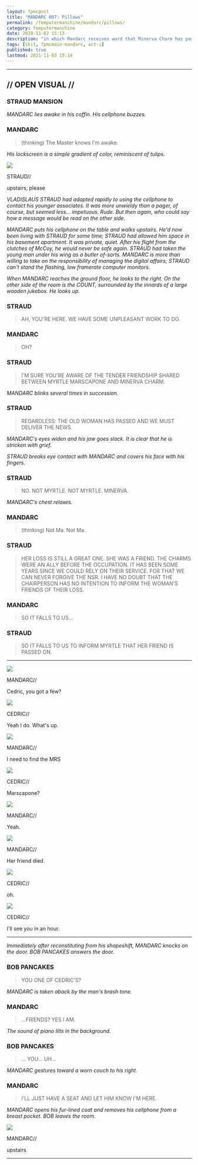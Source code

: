 ```yaml
---
layout: fpmcpost
title: "MANDARC 007: Pillows"
permalink: /femputermanchine/mandarc/pillows/
category: femputermanchine
date: 2020-11-02 15:13
description: "in which Mandarc receives word that Minerva Charm has passed on and arrives at Cedric's townhome"
tags: [skit, fpmcmain-mandarc, act-i]
published: true
lastmod: 2021-11-03 15:14
---
```

[//]: # ( 11/02/20  -added)
[//]: # ( 11/03/21  -title added)

*****

## // OPEN VISUAL // ##

### STRAUD MANSION ###

<I>MANDARC lies awake in his coffin. His cellphone buzzes. </i>

### MANDARC ###

> (thinking) The Master knows I'm awake.

<i>His lockscreen is a simple gradient of color, reminiscent of tulips.</i>

<div class="chat-box">
<img src="{{ site.url }}/assets/tb/straud-fine-cpt.jpg" class="chat-portrait" />
<p class="ppl-sez">STRAUD//</p>
<p class="ppl-sez">upstairs, please</p>
</div>

<i>VLADISLAUS STRAUD had adapted rapidly to using the cellphone to contact his younger associates. It was more unwieldy than a pager, of course, but seemed less... impetuous. Rude. But then again, who could say how a message would be read on the other side.</i>

<i>MANDARC puts his cellphone on the table and walks upstairs. He'd now been living with STRAUD for some time; STRAUD had allowed him space in his basement apartment. It was private, quiet. After his flight from the clutches of McCoy, he would never be safe again. STRAUD had taken the young man under his wing as a butler of-sorts. MANDARC is more than willing to take on the responsibility of managing the digital affairs; STRAUD can't stand the flashing, low framerate computer monitors.</i>

<i>When MANDARC reaches the ground floor, he looks to the right. On the other side of the room is the COUNT, surrounded by the innards of a large wooden jukebox. He looks up.</i>

### STRAUD ###

> AH, YOU'RE HERE. WE HAVE SOME UNPLEASANT WORK TO DO.

### MANDARC ###

> OH?

### STRAUD ###

> I'M SURE YOU'RE AWARE OF THE TENDER FRIENDSHIP SHARED BETWEEN MYRTLE MARSCAPONE AND MINERVA CHARM.

<I>MANDARC blinks several times in succession.</i>

### STRAUD ###

> REGARDLESS: THE OLD WOMAN HAS PASSED AND WE MUST DELIVER THE NEWS.

<I>MANDARC's eyes widen and his jaw goes slack. It is clear that he is stricken with grief.</i>

<i>STRAUD breaks eye contact with MANDARC and covers his face with his fingers.</i>

### STRAUD ###

> NO. NOT MYRTLE. NOT MYRTLE. MINERVA.

<I>MANDARC's chest relaxes.</i>

### MANDARC ###

> (thinking) Not Ma. Not Ma.

### STRAUD ###

> HER LOSS IS STILL A GREAT ONE. SHE WAS A FRIEND. THE CHARMS WERE AN ALLY BEFORE THE OCCUPATION. IT HAS BEEN SOME YEARS SINCE WE COULD RELY ON THEIR SERVICE. FOR THAT WE CAN NEVER FORGIVE THE NSR. I HAVE NO DOUBT THAT THE CHAIRPERSON HAS NO INTENTION TO INFORM THE WOMAN'S FRIENDS OF THEIR LOSS.

### MANDARC ###

> SO IT FALLS TO US...

### STRAUD ###

> SO IT FALLS TO US TO INFORM MYRTLE THAT HER FRIEND IS PASSED ON.

*****

<div class="chat-box">
<img src="{{ site.url }}/assets/tb/mandarc1.jpg" class="chat-portrait" />
<p class="ppl-sez">MANDARC//</p>
<p class="ppl-sez">Cedric, you got a few?</p>
</div>

<div class="chat-box">
<img src="{{ site.url }}/assets/tb/cedric.jpg" class="chat-portrait" />
<p class="ppl-sez">CEDRIC//</p>
<p class="ppl-sez">Yeah I do. What's up.</p>
</div>

<div class="chat-box">
<img src="{{ site.url }}/assets/tb/mandarc1.jpg" class="chat-portrait" />
<p class="ppl-sez">MANDARC//</p>
<p class="ppl-sez">I need to find the MRS</p>
</div>

<div class="chat-box">
<img src="{{ site.url }}/assets/tb/cedric.jpg" class="chat-portrait" />
<p class="ppl-sez">CEDRIC//</p>
<p class="ppl-sez">Marscapone?</p>
</div>

<div class="chat-box">
<img src="{{ site.url }}/assets/tb/mandarc1.jpg" class="chat-portrait" />
<p class="ppl-sez">MANDARC//</p>
<p class="ppl-sez">Yeah.</p>
</div>

<div class="chat-box">
<img src="{{ site.url }}/assets/tb/mandarc1.jpg" class="chat-portrait" />
<p class="ppl-sez">MANDARC//</p>
<p class="ppl-sez">Her friend died.</p>
</div>

<div class="chat-box">
<img src="{{ site.url }}/assets/tb/cedric.jpg" class="chat-portrait" />
<p class="ppl-sez">CEDRIC//</p>
<p class="ppl-sez">oh.</p>
</div>

<div class="chat-box">
<img src="{{ site.url }}/assets/tb/cedric.jpg" class="chat-portrait" />
<p class="ppl-sez">CEDRIC//</p>
<p class="ppl-sez">I'll see you in an hour.</p>
</div>

*****

<i>Immediately after reconstituting from his shapeshift, MANDARC knocks on the door. BOB PANCAKES answers the door.</i>

### BOB PANCAKES ###

> YOU ONE OF CEDRIC'S?

<I>MANDARC is taken aback by the man's brash tone.</i>

### MANDARC ###

> ...FRIENDS? YES I AM.

<I>The sound of piano lilts in the background. </i>

### BOB PANCAKES ###

> ... YOU... UH...

<I>MANDARC gestures toward a worn couch to his right. </i>

### MANDARC ###

> I'LL JUST HAVE A SEAT AND LET HIM KNOW I'M HERE.

<i>MANDARC opens his fur-lined coat and removes his cellphone from a breast pocket. BOB leaves the room.</i>

<div class="chat-box">
<img src="{{ site.url }}/assets/tb/mandarc1.jpg" class="chat-portrait" />
<p class="ppl-sez">MANDARC//</p>
<p class="ppl-sez">upstairs</p>
</div>

*****
